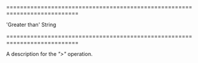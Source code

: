 ===========================================================================
<!--default-->'Greater than'<!--/default-->
<!--type-->String<!--/type-->
===========================================================================

<!--shortDescription-->
A description for the *">"* operation.
<!--/shortDescription-->

<!--fullDescription-->

<!--/fullDescription-->